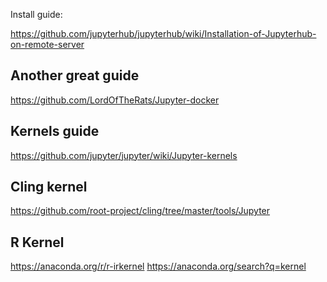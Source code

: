 
Install guide:

https://github.com/jupyterhub/jupyterhub/wiki/Installation-of-Jupyterhub-on-remote-server

Another great guide
------------------------------

https://github.com/LordOfTheRats/Jupyter-docker


Kernels guide
------------------------------

https://github.com/jupyter/jupyter/wiki/Jupyter-kernels


Cling kernel
--------------------------------

https://github.com/root-project/cling/tree/master/tools/Jupyter

R Kernel
--------------------------------
https://anaconda.org/r/r-irkernel
https://anaconda.org/search?q=kernel

